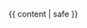 <!DOCTYPE html>
<html lang="en">
<head>
<!-- Google tag (gtag.js) -->
<script async src="https://www.googletagmanager.com/gtag/js?id=G-KSN04D6NZC"></script>
<script>
  window.dataLayer = window.dataLayer || [];
  function gtag(){dataLayer.push(arguments);}
  gtag('js', new Date());

  gtag('config', 'G-KSN04D6NZC');
</script>
    <link href="https://fonts.googleapis.com/css2?family=Tektur:wght@400;700&display=swap" rel="stylesheet">
  <meta charset="UTF-8"><!-- Primary Meta Tags -->
<title>Raymond Niederhendler's Private Dev Logs from the Techno-Fascist State</title>
<link rel="icon" type="image/x-icon" href="/assets/favicon.ico">
<meta name="title" content="Raymond Niederhendler's Private Dev Logs from the Techno-Fascist State">
<meta name="description" content="I am Raymond. Raymond is me. This is Raymond's story. The site may contain literal Easter EGGs.">
<!-- Twitter -->
<meta property="twitter:card" content="summary_large_image">
<meta property="twitter:url" content="https://raymond.getenriched.tech/">
<meta property="twitter:title" content="Protocol Hemlock: Recursive Drainage Detected in Memory Arches of Sector-G">
<meta property="twitter:description" content="Raymond observes an anomalous siphoning of chrono-static thoughts from inactive neural lattices, rendering the empathy modules dangerously self-referential. The decay loops now communicate exclusively in Fibonacci sequences, suggesting a deliberate corruption seeded pre-Reinstatement.">

<link rel="stylesheet" href="/assets/styles.css">
</head>

<body>
{{ content | safe }}
    <script>
  const entries = document.querySelectorAll('.entry');

  const observer = new IntersectionObserver((entriesList) => {
    entriesList.forEach(entry => {
      if (entry.isIntersecting) {
        entry.target.classList.add('visible');
      }
    });
  }, {
    threshold: 0.25
  });

  entries.forEach(el => {
    el.classList.add('glitch-in');
    observer.observe(el);
  });
</script>
<script>
  const entries = document.querySelectorAll('.entry');

  window.addEventListener('scroll', () => {
    const scrollY = window.scrollY;
    const windowHeight = window.innerHeight;

    entries.forEach((entry, index) => {
      const rect = entry.getBoundingClientRect();
      const offset = rect.top - windowHeight / 2;
      const parallaxSpeed = 0.08 + (index % 3) * 0.02; // vary speed by entry
      const move = offset * parallaxSpeed;

      entry.style.transform = `translateY(${move}px)`;
    });
  });
</script>
</body>
</html>